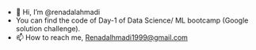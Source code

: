 - 👋 Hi, I’m @renadalahmadi
- You can find the code of Day-1 of Data Science/ ML bootcamp (Google solution challenge).
- 📫 How to reach me, Renadalhmadi1999@gmail.com

<!---
renadalahmadi/renadalahmadi is a ✨ special ✨ repository because its `README.md` (this file) appears on your GitHub profile.
You can click the Preview link to take a look at your changes.
--->
